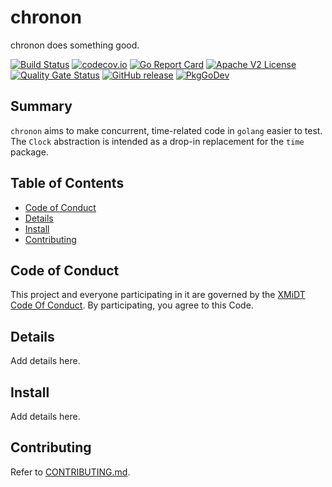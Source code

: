 # chronon

chronon does something good.

[![Build Status](https://github.com/xmidt-org/chronon/workflows/CI/badge.svg)](https://github.com/xmidt-org/chronon/actions)
[![codecov.io](http://codecov.io/github/xmidt-org/chronon/coverage.svg?branch=main)](http://codecov.io/github/xmidt-org/chronon?branch=main)
[![Go Report Card](https://goreportcard.com/badge/github.com/xmidt-org/chronon)](https://goreportcard.com/report/github.com/xmidt-org/chronon)
[![Apache V2 License](http://img.shields.io/badge/license-Apache%20V2-blue.svg)](https://github.com/xmidt-org/chronon/blob/main/LICENSE)
[![Quality Gate Status](https://sonarcloud.io/api/project_badges/measure?project=xmidt-org_PROJECT&metric=alert_status)](https://sonarcloud.io/dashboard?id=xmidt-org_PROJECT)
[![GitHub release](https://img.shields.io/github/release/xmidt-org/chronon.svg)](CHANGELOG.md)
[![PkgGoDev](https://pkg.go.dev/badge/github.com/xmidt-org/chronon)](https://pkg.go.dev/github.com/xmidt-org/chronon)

## Summary

`chronon` aims to make concurrent, time-related code in `golang` easier to test.  The `Clock` abstraction is intended as a drop-in replacement for the `time` package.

## Table of Contents

- [Code of Conduct](#code-of-conduct)
- [Details](#details)
- [Install](#install)
- [Contributing](#contributing)

## Code of Conduct

This project and everyone participating in it are governed by the [XMiDT Code Of Conduct](https://xmidt.io/docs/community/code_of_conduct/). 
By participating, you agree to this Code.

## Details

Add details here.

## Install

Add details here.

## Contributing

Refer to [CONTRIBUTING.md](CONTRIBUTING.md).
